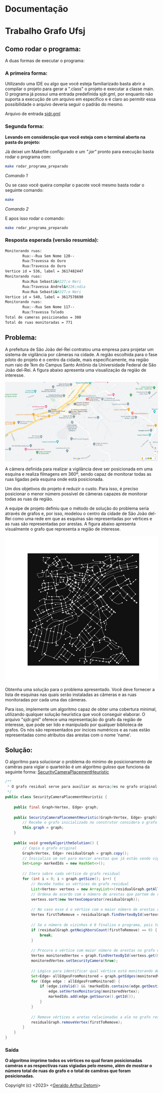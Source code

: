 # Documentação
# Trabalho Grafo Ufsj

## Como rodar o programa:
A duas formas de executar o programa:

### A primeira forma:

Utilizando uma IDE ou algo que você esteja familiarizado basta abrir a compilar o projeto para gerar a ".class"
o projeto e executar a classe main. O programa já possui uma entrada predefinida sjdr.gml, por enquanto não
suporta a execução de um arquivo em específico e é claro ao permitir essa possibilidade o arquivo deveria seguir
o padrão do mesmo.

Arquivo de entrada [sjdr.gml](src/main/java/input/sjdr.gml)

### Segunda forma:

**Levando em consideração que você esteja com o terminal aberto na pasta do projeto:**

Já deixei um Makefile configurado e um *".jar"* pronto para execução basta rodar o programa com:
```bash
make rodar_programa_preparado
```
*Comando 1*

Ou se caso você queira compilar o pacote você mesmo basta rodar o seguinte comando:

```bash
make
```
*Comando 2*

E apos isso rodar o comando:
```bash
make rodar_programa_preparado
```

### Resposta esperada (versão resumida):
```bash
Monitorando ruas:
        Rua:--Rua Sem Nome 120--
        Rua:Travessa do Ouro
        Rua:Travessa do Ouro
Vertice id = 536, label = 3617482447
Monitorando ruas:
        Rua:Rua Sebasti&#227;o Neri
        Rua:Travessa Andrel&#226;ndia
        Rua:Rua Sebasti&#227;o Neri
Vertice id = 540, label = 3617578690
Monitorando ruas:
        Rua:--Rua Sem Nome 117--
        Rua:Travessa Toledo
Total de cameras posicionadas = 308
Total de ruas monitoradas = 771
```

## Problema:
A prefeitura de São João del-Rei contratou uma empresa para projetar um sistema de vigilância por câmeras 
na cidade. A região escolhida para o fase piloto do projeto é o centro da cidade, mais especificamente, 
ma região num raio de 1km do Campus Santo Antônio da Universidade Federal de São João del-Rei. 
A figura abaixo apresenta uma visualização da região de interesse.

![Mapa_Sjdr-Regiao_Interesse](assets/mapa_sjdr.png)

A câmera definida para realizar a vigilância deve ser posicionada em uma esquina e realiza filmagens em 360º, sendo 
capaz de monitorar todas as ruas ligadas pela esquina onde está posicionada.

Um dos objetivos do projeto é reduzir o custo. Para isso, é preciso posicionar o menor número possível de câmeras 
capazes de monitorar todas as ruas da região.

A equipe de projeto definiu que o método de solução do problema seria através de grafos e, por isso, modelou o centro 
da cidade de São João del-Rei como uma rede em que as esquinas são representadas por vértices e as ruas são 
representadas por arestas. A figura abaixo apresenta visualmente o grafo que representa a região de interesse.

![Network](assets/network.png)

Obtenha uma solução para o problema apresentado. Você deve fornecer a lista de esquinas nas quais serão instaladas as 
câmeras e as ruas monitoradas por cada uma das câmeras.

Para isso, implemente um algoritmo capaz de obter uma cobertura minimal, utilizando qualquer solução heurística que você
conseguir elaborar. O arquivo "sjdr.gml" oferece uma representação do grafo da região de interesse, que pode ser lido 
e manipulado por qualquer biblioteca de grafos. Os nós são representados por íncices numéricos e as ruas estão 
representadas como atributos das arestas com o nome 'name'.

## Solução:
O algoritmo para solucionar o problema do minimo de posicionamento de camêras para vigiar o quarteirão
é um algoritmo guloso que funciona da seguinte forma:
[SecurityCameraPlacementHeuristic](src/main/java/api/securitycameraplacement/SecurityCameraPlacementHeuristic.java)
```java
/**
 * O grafo residual serve para auxiliar as marcações no grafo original
 */
public class SecurityCameraPlacementHeuristic {
    
    public final Graph<Vertex, Edge> graph;

    public SecurityCameraPlacementHeuristic(Graph<Vertex, Edge> graph) {
        // Recebe o grafo inicializado no construtor considera o grafo ser não direcionado
        this.graph = graph;
    }

    public void greedyAlgorithmSolution() {
        // Copia o grafo original
        Graph<Vertex, Edge> residualGraph = graph.copy();
        // Inicializa um set para marcar arestas que já estão sendo vigiadas por outro vértice
        Set<Long> markedIds = new HashSet<>();

        // Itera sobre cada vértice do grafo residual
        for (int i = 0; i < graph.getSize(); i++) {
            // Recebe todos os vértices do grafo residual
            List<Vertex> vertexs = new ArrayList<>(residualGraph.getAllVertexes());
            // Ordena de acordo com o número de arestas que partem de respectivo vértice
            vertexs.sort(new VertexComparator(residualGraph));
            
            // No caso esse é o vértice com o maior número de arestas relaciondas
            Vertex firstToRemove = residualGraph.findVertexById(vertexs.get(0).getId());
            
            // Se o número de vizinhos é 0 finaliza o programa, pois todas as camêras já foram posicionadas
            if (residualGraph.getNeighborsCount(firstToRemove) == 0) {
                break;
            }
            
            // Procura o vértice com maior número de arestas no grafo original e posiciona uma camera no mesmo
            Vertex monitoredVertex = graph.findVertexById(vertexs.get(0).getId());
            monitoredVertex.setSecurityCamera(true);
            
            // Lógica para identificar qual vértice está monitorando determinada aresta, marcando cada uma
            Set<Edge> allEdgesFromMonitored = graph.getEdges(monitoredVertex);
            for (Edge edge : allEdgesFromMonitored) {
                if (edge.isValid() && !markedIds.contains(edge.getDestination().getId())) {
                    edge.setVertexMonitoring(monitoredVertex);
                    markedIds.add(edge.getSource().getId());
                }
            }
            
            // Remove vértices e aretas relacionadas a ele no grafo residual
            residualGraph.removeVertex(firstToRemove);
        }
    }
}
```
### Saída
**O algoritmo imprime todos os vértices no qual foram posicionadas caméras e as respectivas ruas vigiadas pelo mesmo,
além de mostrar o número total de ruas do grafo e o total de camêras que foram posicionadas.**

Copyright (c) <2023> <[Geraldo Arthur Detomi](https://github.com/Arthurdetomi)>
